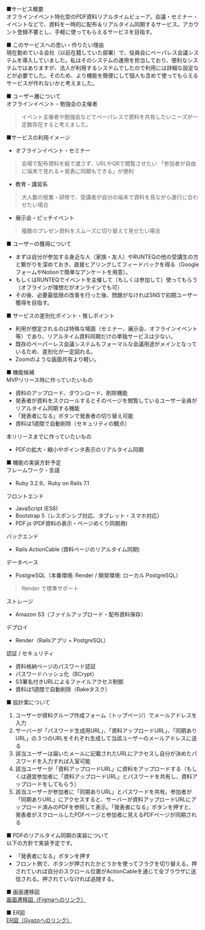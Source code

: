 ■サービス概要  
オフラインイベント特化型のPDF資料リアルタイムビューア。会議・セミナー・イベントなどで、資料を一時的に配布＆リアルタイム同期するサービス。アカウント登録不要とし、手軽に使ってもらえるサービスを目指す。

■ このサービスへの思い・作りたい理由  
現在勤めている会社（以前在籍していた部署）で、役員会にペーパレス会議システムを導入していました。私はそのシステムの運用を担当しており、便利なシステムではありますが、法人が利用するシステムでしたので利用には詳細な設定などが必要でした。そのため、より機能を簡便にして個人も含めて使ってもらえるサービスが作れないかと考えました。

■ ユーザー層について  
オフラインイベント・勉強会の主催者
> イベント主催者や勉強会などでペーパレスで資料を共有したいニーズが一定数存在すると考えました。

■サービスの利用イメージ
- オフラインイベント・セミナー
> 会場で配布資料を紙で渡さず、URLやQRで閲覧させたい
> 「参加者が自由に端末で見れる＋発表に同期もできる」が便利

- 教育・講習系
> 大人数の授業・研修で、受講者が自分の端末で資料を見ながら進行に合わせたい場合

- 展示会・ピッチイベント
> 複数のプレゼン資料をスムーズに切り替えて見せたい場合

■ ユーザーの獲得について
- まずは自分が参加する身近な人（家族・友人）やRUNTEQの他の受講生の方と繋がりを深めておき、直接ヒアリングしてフィードバックを得る（GoogleフォームやNotionで簡単なアンケートを用意）。
- もしくはRUNTEQでイベントを主催して（もしくは参加して）使ってもらう（オフラインが理想だがオンラインでも可）
- その後、必要最低限の改善を行った後、問題がなければSNSで初期ユーザー獲得を目指す。

■ サービスの差別化ポイント・推しポイント
- 利用が想定されるのは特殊な場面（セミナー、展示会、オフラインイベント等）であり、リアルタイム資料同期だけの単独サービスは少ない。
- 既存のペーパーレス会議システムもフォーマルな会議用途がメインとなっているため、差別化が一定図れる。
- Zoomのような画面共有より軽い。

■ 機能候補  
MVPリリース時に作っていたいもの
- 資料のアップロード、ダウンロード、削除機能
- 発表者が資料をスクロールするとそのページを閲覧しているユーザー全員がリアルタイム同期する機能
- 「発表者になる」ボタンで発表者の切り替え可能
- 資料は1週間で自動削除（セキュリティの観点）

本リリースまでに作っていたいもの
- PDFの拡大・縮小やポインタ表示のリアルタイム同期

■ 機能の実装方針予定  
フレームワーク・言語
- Ruby 3.2.9、Ruby on Rails 7.1

フロントエンド
- JavaScript (ES6)
- Bootstrap 5（レスポンシブ対応、タブレット・スマホ対応）
- PDF.js (PDF資料の表示・ページめくり同期用)

バックエンド
- Rails ActionCable (資料ページのリアルタイム同期)

データベース
- PostgreSQL（本番環境: Render / 開発環境: ローカル PostgreSQL）
> Render で標準サポート

ストレージ
- Amazon S3（ファイルアップロード・配布資料保存）

デプロイ
- Render（Railsアプリ + PostgreSQL）

認証 / セキュリティ
- 資料格納ページのパスワード認証
- パスワードハッシュ化（BCrypt）
- S3署名付きURLによるファイルアクセス制御
- 資料は1週間で自動削除（Rakeタスク）

■ 設計案について  
1. ユーザーが資料グループ作成フォーム（トップページ）でメールアドレスを入力
2. サーバーが「パスワード生成用URL」、「資料アップロードURL」、「同期ありURL」の３つのURLをそれぞれ生成して当該ユーザーのメールアドレスに送る
3. 該当ユーザーは届いたメールに記載されたURLにアクセスし自分が決めたパスワードを入力すれば入室可能
4. 該当ユーザーが「資料アップロードURL」に資料をアップロードする（もしくは適宜参加者に「資料アップロードURL」とパスワードを共有し、資料アップロードをしてもらう）
5. 該当ユーザーが参加者に「同期ありURL」とパスワードを共有。参加者が「同期ありURL」にアクセスすると、サーバーが資料アップロードURLにアップロード済みのPDFを参照して表示。「発表者になる」ボタンを押すと、発表者がスクロールしたPDFページと参加者に見えるPDFページが同期される

■ PDFのリアルタイム同期の実装について  
以下の方針で実装予定です。  
- 「発表者になる」ボタンを押す
- フロント側で、ボタンが押されたかどうかを使ってフラグを切り替える。押されていれば自分のスクロール位置がActionCableを通じて全ブラウザに送信される。押されていなければ追随する。

■ 画面遷移図  
  [画面遷移図（Figmaへのリンク）](https://www.figma.com/design/2qsrpcBYgcrwG8Qu5mSlK0/%E7%94%BB%E9%9D%A2%E9%81%B7%E7%A7%BB%E5%9B%B3?node-id=0-1&t=zvUiTj4WbvR7EkHH-1)

■ ER図  
  [ER図（Gyazoへのリンク）](https://gyazo.com/9569f896c70704f436be0bcf18ef21cb)
